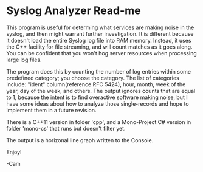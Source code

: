 Syslog Analyzer Read-me
=======================

This program is useful for determing what services are making noise in the syslog, and then might warrant further investigation. It is different because it doesn't load the entire Syslog log file into RAM memory. Instead, it uses the C++ facility for file streaming, and will count matches as it goes along. You can be confident that you won't hog server resources when processing large log files.

The program does this by counting the number of log entries within some predefined category; you choose the category. The list of categories include: "ident" column(reference RFC 5424), hour, month, week of the year, day of the week, and others. The output ignores counts that are equal to 1, because the intent is to find overactive software making noise, but I have some ideas about how to analyze those single-records and hope to implement them in a future revision.

There is a C++11 version in folder 'cpp', and a Mono-Project C# version in folder 'mono-cs' that runs but doesn't filter yet.

The output is a horizonal line graph written to the Console.


Enjoy!

-Cam
